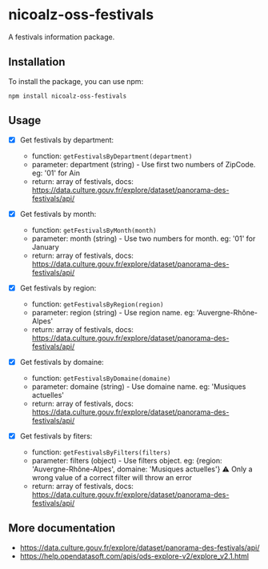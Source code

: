 # nicoalz-oss-festivals

A festivals information package.

## Installation

To install the package, you can use npm:

```shell
npm install nicoalz-oss-festivals
```

## Usage

- [x] Get festivals by department:
    - function: ```getFestivalsByDepartment(department)```
    - parameter: department (string) - Use first two numbers of ZipCode. eg: '01' for Ain
    - return: array of festivals, docs: https://data.culture.gouv.fr/explore/dataset/panorama-des-festivals/api/

- [x] Get festivals by month:
    - function: ```getFestivalsByMonth(month)```
    - parameter: month (string) - Use two numbers for month. eg: '01' for January
    - return: array of festivals, docs: https://data.culture.gouv.fr/explore/dataset/panorama-des-festivals/api/

- [x] Get festivals by region: 
    - function: ```getFestivalsByRegion(region)```
    - parameter: region (string) - Use region name. eg: 'Auvergne-Rhône-Alpes'
    - return: array of festivals, docs: https://data.culture.gouv.fr/explore/dataset/panorama-des-festivals/api/

- [x] Get festivals by domaine: 
    - function: ```getFestivalsByDomaine(domaine)```
    - parameter: domaine (string) - Use domaine name. eg: 'Musiques actuelles'
    - return: array of festivals, docs: https://data.culture.gouv.fr/explore/dataset/panorama-des-festivals/api/

- [x] Get festivals by fiters: 
    - function: ```getFestivalsByFilters(filters)```
    - parameter: filters (object) - Use filters object. eg: {region: 'Auvergne-Rhône-Alpes', domaine: 'Musiques actuelles'} :warning: Only a wrong value of a correct filter will throw an error
    - return: array of festivals, docs: https://data.culture.gouv.fr/explore/dataset/panorama-des-festivals/api/


## More documentation
- https://data.culture.gouv.fr/explore/dataset/panorama-des-festivals/api/
- https://help.opendatasoft.com/apis/ods-explore-v2/explore_v2.1.html

